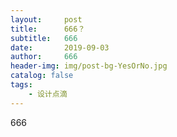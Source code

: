 ```yaml
---
layout:     post
title:      666？
subtitle:   666
date:       2019-09-03
author:     666
header-img: img/post-bg-YesOrNo.jpg
catalog: false
tags:
    - 设计点滴
---
```


666
